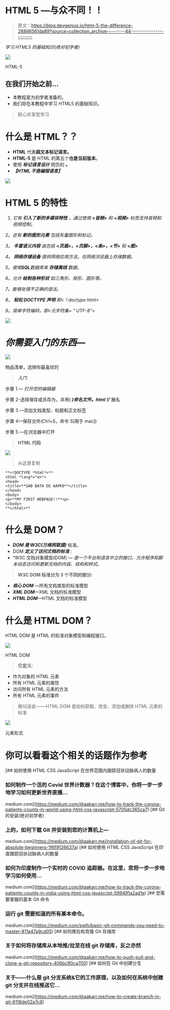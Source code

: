 # HTML 5 —与众不同！！

> 原文：<https://blog.devgenius.io/html-5-the-difference-28866561da89?source=collection_archive---------44----------------------->

*学习 HTML5 的基础知识(绝对初学者)*

![](img/b5ad5315d421966a8320cfb4f5ba1a59.png)

HTML-5

## 在我们开始之前…

*   本教程是为初学者准备的。
*   我们将在本教程中学习 HTML5 的基础知识。

> 耐心并享受学习

# **什么是 HTML？？**

*   **HTML** 代表**超文本标记语言。**
*   **HTML-5** 是 HTML 的第五个**也是当前版本**。
*   使用 ***标记语言设计*** 网页的 ***。***
*   ***【HTML 不是编程语言】***

![](img/c6c157b3e1c299fdce131fdfc58e50a4.png)

# HTML 5 的特性

1.  *它有* ***引入了新的多媒体特性*** *，通过使用* ***<音频>*** *和* ***<视频>*** *标签支持音频和视频控制。*

*2。还有* ***新的图形元素*** *包括矢量图形和标记。*

*3。* ***丰富语义内容*** *由包括* ***<页眉>，<页脚>，<条>，<节>*** *和* ***<图>***

*4。* ***网络存储设备*** *提供网络应用方法，在网络浏览器上存储数据。*

*5。使用****SQL****数据库来* ***存储离线*** *数据。*

*6。允许* ***绘制各种形状*** *如三角形、矩形、圆形等。*

*7。能够处理不正确的语法。*

*8。* ***轻松 DOCTYPE 声明*** *即<！doctype html>*

*9。简单字符编码，即<元字符集= " UTF-8">*

![](img/27c65f4ad242fabcabfbf2588432b0f1.png)

# ***你需要入门的东西—***

![](img/fc37ab40a408f6c1a281cddb87e19d0d.png)

物品清单，选择你最喜欢的

> ***入门***

步骤 1 — *打开您的编辑器*

步骤 2-选择保存或另存为，并用( ***)命名文件。html*** 扩展名

步骤 3 —添加文档类型、标题和正文标签

步骤 4—保存文件(Ctrl+S，命令 S[用于 mac])

步骤 5 —在浏览器中打开

> **HTML 代码**

![](img/485c8fb679a47477aecf8baf62b363d8.png)

> 从这里复制

```
**<!DOCTYPE *html*>**
<html *lang*="en">
<head>
<title>**SAB BATA DE AAPKO**</title>
</head>
<body>
<p>**MY FIRST WEBPAGE!!**<p>
</body>
**</html>**
```

# 什么是 DOM？

*   ***DOM 是 W3C(万维网联盟)*** 标准。
*   DOM ***定义了访问文档的标准*** :
*   “W3C 文档对象模型(DOM) — *是一个平台和语言中立的接口，允许程序和脚本动态访问和更新文档的内容、结构和样式。*

> **W3C DOM 标准分为 3 个不同的部分:**

*   ***核心 DOM*** —所有文档类型的标准模型
*   ***XML DOM***—XML 文档的标准模型
*   ***HTML DOM***—HTML 文档的标准模型

# **什么是 HTML DOM？**

HTML DOM 是 HTML 的标准对象模型和编程接口。

![](img/5fb19fec07cd47b574f9f569f814f34f.png)

HTML DOM

> **它定义:**

*   作为对象的 HTML 元素
*   所有 HTML 元素的属性
*   访问所有 HTML 元素的方法
*   所有 HTML 元素的事件

> 换句话说:——HTML DOM 是如何获取、改变、添加或删除 HTML 元素的标准

![](img/941ed375164375effb6eafd91ee4e977.png)

元素形式

# 你可以看看这个相关的话题作为参考

[](https://medium.com/@aakarr.me/how-to-track-the-corona-patients-counts-in-world-using-html-css-javascript-5705dc365ca7) [## 如何使用 HTML CSS JavaScript 在世界范围内跟踪冠状动脉病人的数量

### 如何制作一个活的 Covid 世界计数器？在这个博客中，你将一步一步地学习如何更新世界直播…

medium.com](https://medium.com/@aakarr.me/how-to-track-the-corona-patients-counts-in-world-using-html-css-javascript-5705dc365ca7) [](https://medium.com/@aakarr.me/installation-of-git-for-absolute-beginners-1f6f9126637a) [## Git 的安装(绝对初学者)

### 上的，如何下载 Git 并安装到您的计算机上—

medium.com](https://medium.com/@aakarr.me/installation-of-git-for-absolute-beginners-1f6f9126637a) [](https://medium.com/@aakarr.me/how-to-track-the-corona-patients-counts-in-india-using-html-css-javascript-599491a2ad1e) [## 如何使用 HTML CSS JavaScript 在印度跟踪冠状动脉病人的数量

### 如何为印度制作一个实时的 COVID 追踪器。在这里，您将一步一步地学习如何使用…

medium.com](https://medium.com/@aakarr.me/how-to-track-the-corona-patients-counts-in-india-using-html-css-javascript-599491a2ad1e) [](https://medium.com/swlh/basic-git-commands-you-need-to-master-811a47a9cd05) [## 您需要掌握的基本 Git 命令

### 运行 git 需要知道的所有基本命令。

medium.com](https://medium.com/swlh/basic-git-commands-you-need-to-master-811a47a9cd05) [](https://medium.com/@aakarr.me/how-to-push-pull-and-clone-a-git-repository-406bc90ca700) [## 如何推拉和克隆 Git 存储库

### 关于如何将存储库从本地推/拉至在线 git 存储库，反之亦然

medium.com](https://medium.com/@aakarr.me/how-to-push-pull-and-clone-a-git-repository-406bc90ca700) [](https://medium.com/@aakarr.me/how-to-create-branch-in-git-6118de02a7c6) [## 如何在 Git 中创建分支

### 关于——什么是 git 分支系统&它的工作原理，以及如何在系统中创建 git 分支并在线推送它…

medium.com](https://medium.com/@aakarr.me/how-to-create-branch-in-git-6118de02a7c6)
